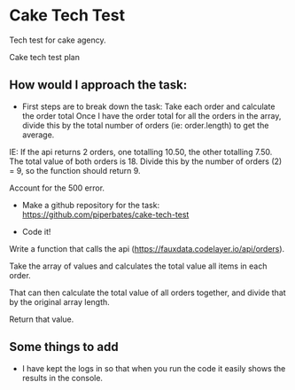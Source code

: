 # Cake Tech Test

Tech test for cake agency. 

Cake tech test plan

## How would I approach the task:

* First steps are to break down the task:
Take each order and calculate the order total
Once I have the order total for all the orders in the array, divide this by the total number of orders (ie: order.length) to get the average.

IE: If the api returns 2 orders, one totalling 10.50, the other totalling 7.50. The total value of both orders is 18. Divide this by the number of orders (2) = 9, so the function should return 9.

Account for the 500 error.

* Make a github repository for the task:
https://github.com/piperbates/cake-tech-test

* Code it!

Write a function that calls the api (https://fauxdata.codelayer.io/api/orders).

Take the array of values and calculates the total value all items in each order.

That can then calculate the total value of all orders together, and divide that by the original array length.

Return that value.

## Some things to add
* I have kept the logs in so that when you run the code it easily shows the results in the console.